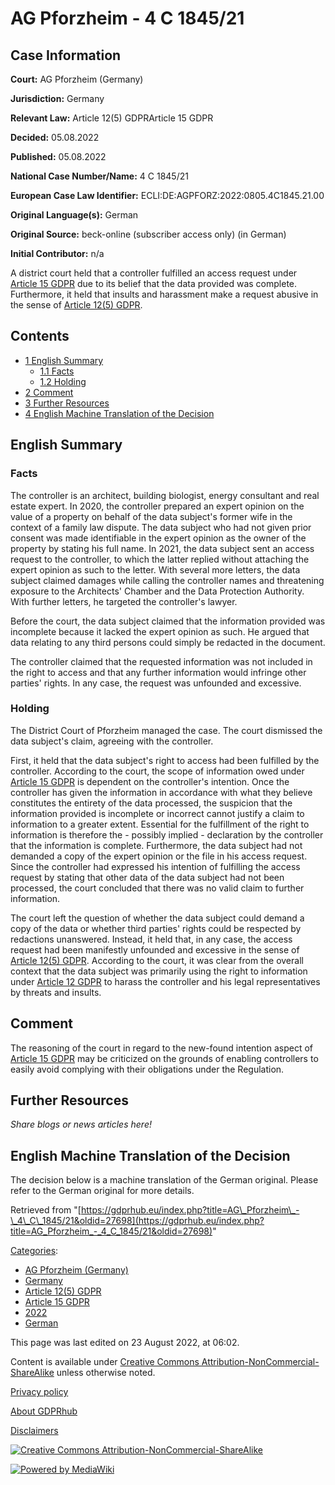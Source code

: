 # AG Pforzheim - 4 C 1845/21

## Case Information

**Court:** AG Pforzheim (Germany)

**Jurisdiction:** Germany

**Relevant Law:** Article 12(5) GDPRArticle 15 GDPR

**Decided:** 05.08.2022

**Published:** 05.08.2022

**National Case Number/Name:** 4 C 1845/21

**European Case Law Identifier:** ECLI:DE:AGPFORZ:2022:0805.4C1845.21.00

**Original Language(s):** German

**Original Source:** beck-online (subscriber access only) (in German)

**Initial Contributor:** n/a

A district court held that a controller fulfilled an access request under [Article 15 GDPR](/index.php?title=Article_15_GDPR "Article 15 GDPR") due to its belief that the data provided was complete. Furthermore, it held that insults and harassment make a request abusive in the sense of [Article 12(5) GDPR](/index.php?title=Article_12_GDPR "Article 12 GDPR").

## Contents

*   [1 English Summary](#English_Summary)
    *   [1.1 Facts](#Facts)
    *   [1.2 Holding](#Holding)
*   [2 Comment](#Comment)
*   [3 Further Resources](#Further_Resources)
*   [4 English Machine Translation of the Decision](#English_Machine_Translation_of_the_Decision)

## English Summary

### Facts

The controller is an architect, building biologist, energy consultant and real estate expert. In 2020, the controller prepared an expert opinion on the value of a property on behalf of the data subject's former wife in the context of a family law dispute. The data subject who had not given prior consent was made identifiable in the expert opinion as the owner of the property by stating his full name. In 2021, the data subject sent an access request to the controller, to which the latter replied without attaching the expert opinion as such to the letter. With several more letters, the data subject claimed damages while calling the controller names and threatening exposure to the Architects' Chamber and the Data Protection Authority. With further letters, he targeted the controller's lawyer.

Before the court, the data subject claimed that the information provided was incomplete because it lacked the expert opinion as such. He argued that data relating to any third persons could simply be redacted in the document.

The controller claimed that the requested information was not included in the right to access and that any further information would infringe other parties' rights. In any case, the request was unfounded and excessive.

### Holding

The District Court of Pforzheim managed the case. The court dismissed the data subject's claim, agreeing with the controller.

First, it held that the data subject's right to access had been fulfilled by the controller. According to the court, the scope of information owed under [Article 15 GDPR](/index.php?title=Article_15_GDPR "Article 15 GDPR") is dependent on the controller's intention. Once the controller has given the information in accordance with what they believe constitutes the entirety of the data processed, the suspicion that the information provided is incomplete or incorrect cannot justify a claim to information to a greater extent. Essential for the fulfillment of the right to information is therefore the - possibly implied - declaration by the controller that the information is complete. Furthermore, the data subject had not demanded a copy of the expert opinion or the file in his access request. Since the controller had expressed his intention of fulfilling the access request by stating that other data of the data subject had not been processed, the court concluded that there was no valid claim to further information.

The court left the question of whether the data subject could demand a copy of the data or whether third parties' rights could be respected by redactions unanswered. Instead, it held that, in any case, the access request had been manifestly unfounded and excessive in the sense of [Article 12(5) GDPR](/index.php?title=Article_12_GDPR "Article 12 GDPR"). According to the court, it was clear from the overall context that the data subject was primarily using the right to information under [Article 12 GDPR](/index.php?title=Article_12_GDPR "Article 12 GDPR") to harass the controller and his legal representatives by threats and insults.

## Comment

The reasoning of the court in regard to the new-found intention aspect of [Article 15 GDPR](/index.php?title=Article_15_GDPR "Article 15 GDPR") may be criticized on the grounds of enabling controllers to easily avoid complying with their obligations under the Regulation.

## Further Resources

_Share blogs or news articles here!_

## English Machine Translation of the Decision

The decision below is a machine translation of the German original. Please refer to the German original for more details.

Retrieved from "[https://gdprhub.eu/index.php?title=AG\_Pforzheim\_-\_4\_C\_1845/21&oldid=27698](https://gdprhub.eu/index.php?title=AG_Pforzheim_-_4_C_1845/21&oldid=27698)"

[Categories](/index.php?title=Special:Categories "Special:Categories"):

*   [AG Pforzheim (Germany)](/index.php?title=Category:AG_Pforzheim_\(Germany\) "Category:AG Pforzheim (Germany)")
*   [Germany](/index.php?title=Category:Germany "Category:Germany")
*   [Article 12(5) GDPR](/index.php?title=Category:Article_12\(5\)_GDPR "Category:Article 12(5) GDPR")
*   [Article 15 GDPR](/index.php?title=Category:Article_15_GDPR "Category:Article 15 GDPR")
*   [2022](/index.php?title=Category:2022 "Category:2022")
*   [German](/index.php?title=Category:German "Category:German")

This page was last edited on 23 August 2022, at 06:02.

Content is available under [Creative Commons Attribution-NonCommercial-ShareAlike](https://creativecommons.org/licenses/by-nc-sa/4.0/) unless otherwise noted.

[Privacy policy](/index.php?title=GDPRhub:Privacy_policy)

[About GDPRhub](/index.php?title=GDPRhub:About)

[Disclaimers](/index.php?title=GDPRhub:General_disclaimer)

[![Creative Commons Attribution-NonCommercial-ShareAlike](/resources/assets/licenses/cc-by-nc-sa.png)](https://creativecommons.org/licenses/by-nc-sa/4.0/)

[![Powered by MediaWiki](/resources/assets/poweredby_mediawiki_88x31.png)](https://www.mediawiki.org/)